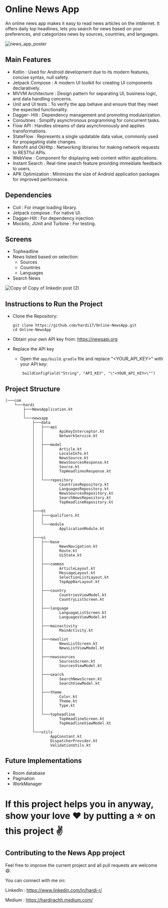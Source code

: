 # Online News App
An online news app makes it easy to read news articles on the intdernet. It offers daily top headlines, lets you search for news based on your preferences, and categorizes news by sources, countries, and languages. 

![news_app_poster](https://github.com/hardi17/Online-NewsApp/assets/68413354/0a9db264-2cf2-4347-b0b2-978258770a99)

## Main Features 
- Kotlin : Used for Android development due to its modern features, concise syntax, null safety.
- Jetpack Compose : A modern UI toolkit for creating UI components declaratively.
- MVVM Architecture : Design pattern for separating UI, business logic, and data handling concerns.
- Unit and UI tests : To verify the app behave and ensure that they meet the expected functionality.
- Dagger- Hilt : Dependency management and promoting modularization.
- Coroutines : Simplify asynchronous programming for concurrent tasks.
- Flow API : Handles streams of data asynchronously and applies transformations.
- StateFlow : Represents a single updatable data value, commonly used for propagating state changes.
- Retrofit and OkHttp :   Networking libraries for making network requests to RESTful APIs.
- WebView : Component for displaying web content within applications.
- Instant Search : Real-time search feature providing immediate feedback to users.
- APK Optimization : Minimizes the size of Android application packages for improved performance.

## Dependencies 
- Coil : For image loading library.
- Jetpack compose : For native UI.
- Dagger-Hilt : For dependency injection.
- Mockito, JUnit and Turbine : For testing.

## Screens 
- Topheadline
- News listed based on selection:
    - Sources
    - Countries
    - Languages
- Search News

![Copy of Copy of linkedin post (2)](https://github.com/hardi17/Online-NewsApp/assets/68413354/e3bab195-1a3c-408b-9775-d6d1e70d3c29)

## Instructions to Run the Project
- Clone the Repository:

  ````
  git clone https://github.com/hardi17/Online-NewsApp.git
  cd Online-NewsApp
  ````

- Obtain your own API key from: https://newsapi.org

- Replace the API key

	- Open the ```app/build.gradle``` file and replace "<YOUR_API_KEY>" with your API key:
	   
	     ```
	      buildConfigField("String", "API_KEY", "\"<YOUR_API_KEY>\"")
	     ````

## Project Structure
```
|───com
    └───hardi
        ├───NewsApplication.kt
        │
        └───newsapp
            ├───data
            │   ├───api
            │   │       ApiKeyInterceptor.kt
            │   │       NetworkService.kt
            │   │
            │   ├───model
            │   │       Article.kt
            │   │       LocaleInfo.kt
            │   │       NewsSource.kt
            │   │       NewsSourcesResponse.kt
            │   │       Source.kt
            │   │       TopHeadlinesResponse.kt
            │   │
            │   └───repository
            │           CountriesRepository.kt
            │           LanguagesRepository.kt
            │           NewsSourcesRepository.kt
            │           SearchNewsRepository.kt
            │           TopHeadlineRepository.kt
            │
            ├───di
            │   ├───qualifiers.kt
            │   │
            │   └───module
            │           ApplicationModule.kt
            │
            ├───ui
            │   ├───base
            │   │       NewsNavigation.kt
            │   │       Route.kt
            │   │       UiState.kt
            │   │
            │   ├───common
            │   │       ArticleLayout.kt
            │   │       MessageLayout.kt
            │   │       SelectionListLayout.kt
            │   │       TopAppBarLayout.kt
            │   │
            │   ├───country
            │   │       CountriesViewModel.kt
            │   │       CountryListScreen.kt
            │   │
            │   ├───language
            │   │       LanguageListScreen.kt
            │   │       LanguagesViewModel.kt
            │   │
            │   ├───mainactivity
            │   │       MainActivity.kt
            │   │
            │   ├───newslist
            │   │       NewsListScreen.kt
            │   │       NewsListViewModel.kt
            │   │
            │   ├───newssources
            │   │       SourcesScreen.kt
            │   │       SourcesViewModel.kt
            │   │
            │   ├───search
            │   │       SearchNewsScreen.kt
            │   │       SearchViewModel.kt
            │   │
            │   ├───theme
            │   │       Color.kt
            │   │       Theme.kt
            │   │       Type.kt
            │   │
            │   └───topheadline
            │           TopHeadlineScreen.kt
            │           TopHeadlineViewModel.kt
            │
            └───utils
                    AppConstant.kt
                    DispatcherProvider.kt
                    ValidationUtils.kt
```
## Future Implementations
- Room database
- Pagination 
- WorkManager

# If this project helps you in anyway, show your love ❤️ by putting a ⭐ on this project ✌️

## Contributing to the News App project
Feel free to improve the current project and all pull requests are welcome 😄.

You can connect with me on:

LinkedIn : https://www.linkedin.com/in/hardi-r/

Medium : https://hardirachh.medium.com/
